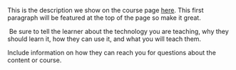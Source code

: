 This is the description we show on the course page [here](https://lab.github.com/hfjhksjhgkjfghj/hi-test). This first paragraph will be featured at the top of the page so make it great.
​

​
Be sure to tell the learner about the technology you are teaching, why they should learn it, how they can use it, and what you will teach them.
​


Include information on how they can reach you for questions about the content or course. 